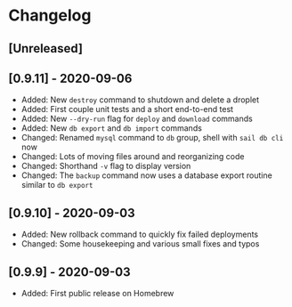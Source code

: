 # Changelog

## [Unreleased]

## [0.9.11] - 2020-09-06

* Added: New `destroy` command to shutdown and delete a droplet
* Added: First couple unit tests and a short end-to-end test
* Added: New `--dry-run` flag for `deploy` and `download` commands
* Added: New `db export` and `db import` commands
* Changed: Renamed `mysql` command to `db` group, shell with `sail db cli` now
* Changed: Lots of moving files around and reorganizing code
* Changed: Shorthand `-v` flag to display version
* Changed: The `backup` command now uses a database export routine similar to `db export`

## [0.9.10] - 2020-09-03

* Added: New rollback command to quickly fix failed deployments
* Changed: Some housekeeping and various small fixes and typos

## [0.9.9] - 2020-09-03

* Added: First public release on Homebrew
